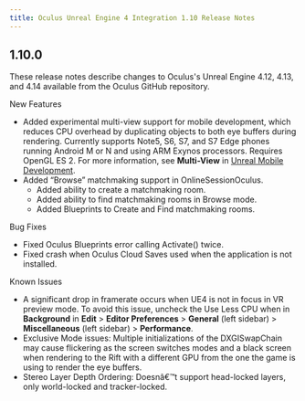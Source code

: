 ```yaml
---
title: Oculus Unreal Engine 4 Integration 1.10 Release Notes
---
```




## 1.10.0

These release notes describe changes to Oculus's Unreal Engine 4.12, 4.13, and 4.14 available from the Oculus GitHub repository.

New Features

* Added experimental multi-view support for mobile development, which reduces CPU overhead by duplicating objects to both eye buffers during rendering. Currently supports Note5, S6, S7, and S7 Edge phones running Android M or N and using ARM Exynos processors. Requires OpenGL ES 2. For more information, see **Multi-View** in [Unreal Mobile Development](unreal-gsg-mobile "HOW DOES THIS JIVE WITH THE PREVIOUS SECTION, GETTING STARTED? This guide covers environment setup, project configuration, and development for the Oculus mobile platform using Unreal.").
* Added “Browse” matchmaking support in OnlineSessionOculus.
	+ Added ability to create a matchmaking room.
	+ Added ability to find matchmaking rooms in Browse mode.
	+ Added Blueprints to Create and Find matchmaking rooms.
	


Bug Fixes

* Fixed Oculus Blueprints error calling Activate() twice.
* Fixed crash when Oculus Cloud Saves used when the application is not installed.


Known Issues

* A significant drop in framerate occurs when UE4 is not in focus in VR preview mode. To avoid this issue, uncheck the Use Less CPU when in **Background** in **Edit** &gt; **Editor Preferences** &gt; **General** (left sidebar) &gt; **Miscellaneous** (left sidebar) &gt; **Performance**.
* Exclusive Mode issues: Multiple initializations of the DXGISwapChain may cause flickering as the screen switches modes and a black screen when rendering to the Rift with a different GPU from the one the game is using to render the eye buffers.
* Stereo Layer Depth Ordering: Doesnâ€™t support head-locked layers, only world-locked and tracker-locked.

